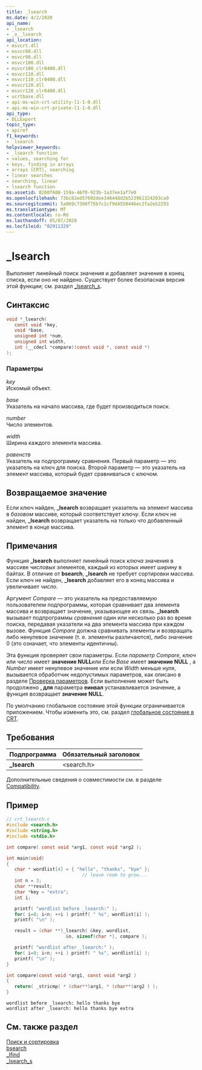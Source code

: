 ```yaml
---
title: _lsearch
ms.date: 4/2/2020
api_name:
- _lsearch
- _o__lsearch
api_location:
- msvcrt.dll
- msvcr80.dll
- msvcr90.dll
- msvcr100.dll
- msvcr100_clr0400.dll
- msvcr110.dll
- msvcr110_clr0400.dll
- msvcr120.dll
- msvcr120_clr0400.dll
- ucrtbase.dll
- api-ms-win-crt-utility-l1-1-0.dll
- api-ms-win-crt-private-l1-1-0.dll
api_type:
- DLLExport
topic_type:
- apiref
f1_keywords:
- _lsearch
helpviewer_keywords:
- _lsearch function
- values, searching for
- keys, finding in arrays
- arrays [CRT], searching
- linear searches
- searching, linear
- lsearch function
ms.assetid: 8200f608-159a-46f0-923b-1a37ee1af7e0
ms.openlocfilehash: 73bc82ed57692dee348448d2b523961324203ca9
ms.sourcegitcommit: 5a069c7360f75b7c1cf9d4550446ec2fa2eb2293
ms.translationtype: MT
ms.contentlocale: ru-RU
ms.lasthandoff: 05/07/2020
ms.locfileid: "82911329"
---
```

# <a name="_lsearch"></a>_lsearch

Выполняет линейный поиск значения и добавляет значение в конец списка, если оно не найдено. Существует более безопасная версия этой функции; см. раздел [_lsearch_s](lsearch-s.md).

## <a name="syntax"></a>Синтаксис

```C
void *_lsearch(
   const void *key,
   void *base,
   unsigned int *num,
   unsigned int width,
   int (__cdecl *compare)(const void *, const void *)
);
```

### <a name="parameters"></a>Параметры

*key*<br/>
Искомый объект.

*base*<br/>
Указатель на начало массива, где будет производиться поиск.

*number*<br/>
Число элементов.

*width*<br/>
Ширина каждого элемента массива.

*равенств*<br/>
Указатель на подпрограмму сравнения. Первый параметр — это указатель на ключ для поиска. Второй параметр — это указатель на элемент массива, который будет сравниваться с ключом.

## <a name="return-value"></a>Возвращаемое значение

Если ключ найден, **_lsearch** возвращает указатель на элемент массива в *базовом* массиве, который соответствует *ключу*. Если ключ не найден, **_lsearch** возвращает указатель на только что добавленный элемент в конце массива.

## <a name="remarks"></a>Примечания

Функция **_lsearch** выполняет линейный поиск *ключа* значения в массиве *числовых* элементов, каждый из которых имеет *ширину* в байтах. В отличие от **bsearch**, **_lsearch** не требует сортировки массива. Если *ключ* не найден, **_lsearch** добавляет его в конец массива и увеличивает *число*.

Аргумент *Compare* — это указатель на предоставляемую пользователем подпрограммы, которая сравнивает два элемента массива и возвращает значение, указывающее их связь. **_lsearch** вызывает подпрограммы *сравнения* один или несколько раз во время поиска, передавая указатели на два элемента массива при каждом вызове. Функция *Compare* должна сравнивать элементы и возвращать либо ненулевое значение (т. е. элементы различаются), либо значение 0 (это означает, что элементы идентичны).

Эта функция проверяет свои параметры. Если *параметр Compare*, *ключ* или *число* имеет **значение NULL**или *Если Base* имеет **значение NULL** , а *Number* имеет ненулевое значение или если *Width* меньше нуля, вызывается обработчик недопустимых параметров, как описано в разделе [Проверка параметров](../../c-runtime-library/parameter-validation.md). Если выполнение может быть продолжено **, для** параметра **еинвал** устанавливается значение, а функция возвращает **значение NULL**.

По умолчанию глобальное состояние этой функции ограничивается приложением. Чтобы изменить это, см. раздел [глобальное состояние в CRT](../global-state.md).

## <a name="requirements"></a>Требования

|Подпрограмма|Обязательный заголовок|
|-------------|---------------------|
|**_lsearch**|\<search.h>|

Дополнительные сведения о совместимости см. в разделе [Compatibility](../../c-runtime-library/compatibility.md).

## <a name="example"></a>Пример

```C
// crt_lsearch.c
#include <search.h>
#include <string.h>
#include <stdio.h>

int compare( const void *arg1, const void *arg2 );

int main(void)
{
   char * wordlist[4] = { "hello", "thanks", "bye" };
                            // leave room to grow...
   int n = 3;
   char **result;
   char *key = "extra";
   int i;

   printf( "wordlist before _lsearch:" );
   for( i=0; i<n; ++i ) printf( " %s", wordlist[i] );
   printf( "\n" );

   result = (char **)_lsearch( &key, wordlist,
                      &n, sizeof(char *), compare );

   printf( "wordlist after _lsearch:" );
   for( i=0; i<n; ++i ) printf( " %s", wordlist[i] );
   printf( "\n" );
}

int compare(const void *arg1, const void *arg2 )
{
   return( _stricmp( * (char**)arg1, * (char**)arg2 ) );
}
```

```Output
wordlist before _lsearch: hello thanks bye
wordlist after _lsearch: hello thanks bye extra
```

## <a name="see-also"></a>См. также раздел

[Поиск и сортировка](../../c-runtime-library/searching-and-sorting.md)<br/>
[bsearch](bsearch.md)<br/>
[_lfind](lfind.md)<br/>
[_lsearch_s](lsearch-s.md)<br/>
